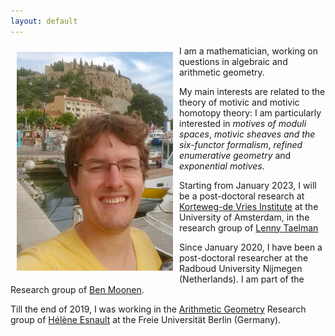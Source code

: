 ```yaml
---
layout: default
---
```


<img style="width=250px;height=350px;float:left;padding:10px;"
src="/image/personal_photo_3.jpg" alt="profile picture" width="250" height="350">

I am a mathematician, working on questions in algebraic and arithmetic geometry. 

My main interests are related to the theory of motivic and motivic homotopy theory: I am particularly interested in *motives of moduli spaces*, *motivic sheaves and the six-functor formalism*, *refined enumerative geometry* and *exponential motives*.

Starting from January 2023, I will be a post-doctoral research at [Korteweg-de Vries Institute](https://kdvi.uva.nl/) at the University of Amsterdam, in the research group of [Lenny Taelman](https://staff.fnwi.uva.nl/l.d.j.taelman/)

Since January 2020, I have been a post-doctoral researcher at the Radboud University Nijmegen (Netherlands). I am part of the Research group of [Ben Moonen](https://www.math.ru.nl/~bmoonen/).

Till the end of 2019, I was working in the [Arithmetic Geometry](http://www.mi.fu-berlin.de/en/math/groups/arithmetic_geometry/index.html) Research group of [Hélène Esnault](http://www.mi.fu-berlin.de/users/esnault/) at the Freie Universität Berlin (Germany).



